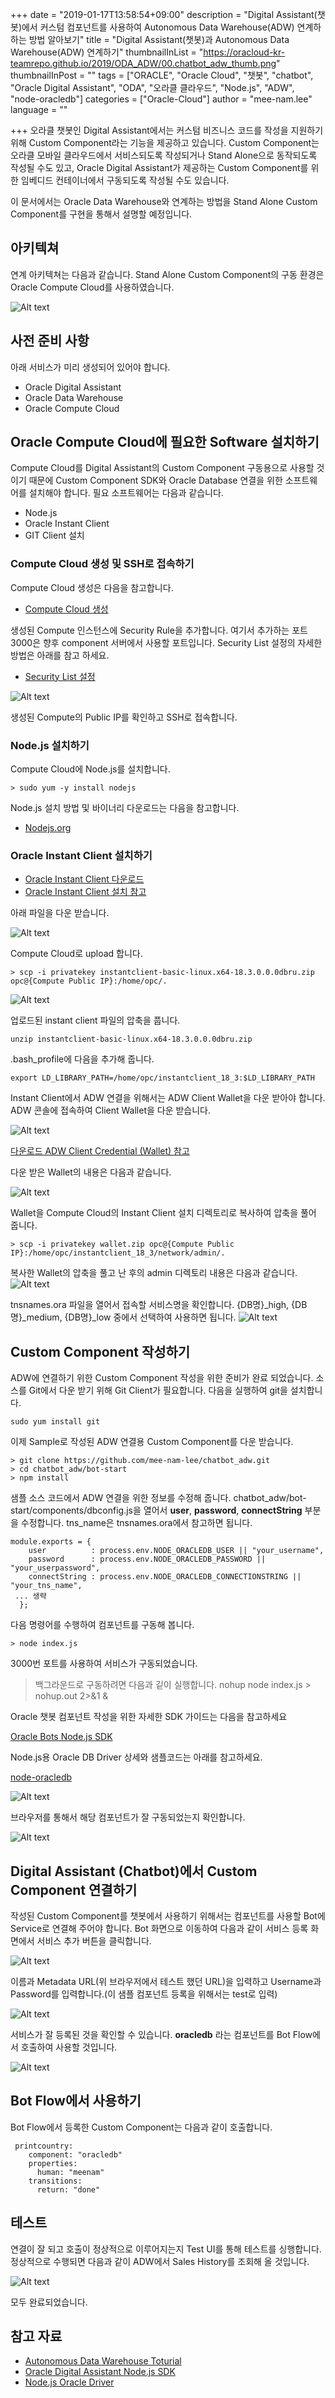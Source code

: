 +++
date = "2019-01-17T13:58:54+09:00"
description = "Digital Assistant(챗봇)에서 커스텀 컴포넌트를 사용하여 Autonomous Data Warehouse(ADW) 연계하하는 방법 알아보기"
title = "Digital Assistant(챗봇)과 Autonomous Data Warehouse(ADW) 연계하기"
thumbnailInList = "https://oracloud-kr-teamrepo.github.io/2019/ODA_ADW/00.chatbot_adw_thumb.png"
thumbnailInPost = ""
tags = ["ORACLE", "Oracle Cloud", "챗봇", "chatbot", "Oracle Digital Assistant", "ODA", "오라클 클라우드", "Node.js", "ADW", "node-oracledb"]
categories = ["Oracle-Cloud"]
author = "mee-nam.lee"
language = ""  

+++
오라클 챗봇인 Digital Assistant에서는 커스텀 비즈니스 코드를 작성을 지원하기 위해 Custom Component라는 기능을 제공하고 있습니다. Custom Component는 오라클 모바일 클라우드에서 서비스되도록 작성되거나 Stand Alone으로 동작되도록 작성될 수도 있고, Oracle Digital Assistant가 제공하는 Custom Component를 위한 임베디드 컨테이너에서 구동되도록 작성될 수도 있습니다.

이 문서에서는 Oracle Data Warehouse와 연계하는 방법을 Stand Alone Custom Component를 구현을 통해서 설명할 예정입니다.

## 아키텍쳐
연계 아키텍쳐는 다음과 같습니다. Stand Alone Custom Component의 구동 환경은 Oracle Compute Cloud를 사용하였습니다.

![Alt text](https://oracloud-kr-teamrepo.github.io/2019/ODA_ADW/00.architecture.png)

## 사전 준비 사항 
아래 서비스가 미리 생성되어 있어야 합니다. 

 * Oracle Digital Assistant 
 * Oracle Data Warehouse 
 * Oracle Compute Cloud

## Oracle Compute Cloud에 필요한 Software 설치하기 
Compute Cloud를 Digital Assistant의 Custom Component 구동용으로 사용할 것이기 때문에 Custom Component SDK와 Oracle Database 연결을 위한 소프트웨어를 설치해야 합니다.
필요 소프트웨어는 다음과 같습니다.

 - Node.js
 - Oracle Instant Client
 - GIT Client 설치

### Compute Cloud 생성 및 SSH로 접속하기  
Compute Cloud 생성은 다음을 참고합니다.

- [Compute Cloud 생성](http://www.oracloud.kr/post/oci_workshop_5/)

생성된 Compute 인스턴스에 Security Rule을 추가합니다. 여기서 추가하는 포트 3000은 향후 component 서버에서 사용할 포트입니다.
Security List 설정의 자세한 방법은 아래를 참고 하세요.

- [Security List 설정](http://www.oracloud.kr/post/oci_workshop_3/)

![Alt text](https://oracloud-kr-teamrepo.github.io/2019/ODA_ADW/08.security_list.png)

생성된 Compute의 Public IP를 확인하고 SSH로 접속합니다.

### Node.js 설치하기 
Compute Cloud에 Node.js를 설치합니다.
```
> sudo yum -y install nodejs
```
Node.js 설치 방법 및 바이너리 다운로드는 다음을 참고합니다.

- [Nodejs.org](https://nodejs.org/en/download/)

### Oracle Instant Client 설치하기 
- [Oracle Instant Client 다운로드](https://www.oracle.com/technetwork/database/database-technologies/instant-client/downloads/index.html)
- [Oracle Instant Client 설치 참고](https://docs.oracle.com/en/cloud/paas/autonomous-data-warehouse-cloud/user/connecting-nodejs.html#GUID-AB1E323A-65B9-47C4-840B-EC3453F3AD53)

아래 파일을 다운 받습니다.

![Alt text](https://oracloud-kr-teamrepo.github.io/2019/ODA_ADW/01.oracle_instant_client_download.png)

Compute Cloud로 upload 합니다.
```
> scp -i privatekey instantclient-basic-linux.x64-18.3.0.0.0dbru.zip opc@{Compute Public IP}:/home/opc/.
```
![Alt text](https://oracloud-kr-teamrepo.github.io/2019/ODA_ADW/02.scp_oracle_instant_client.png)

업로드된 instant client 파일의 압축을 풉니다.
```
unzip instantclient-basic-linux.x64-18.3.0.0.0dbru.zip 
```
.bash_profile에 다음을 추가해 줍니다.
```
export LD_LIBRARY_PATH=/home/opc/instantclient_18_3:$LD_LIBRARY_PATH 
```

Instant Client에서 ADW 연결을 위해서는 ADW Client Wallet을 다운 받아야 합니다. ADW 콘솔에 접속하여 Client Wallet을 다운 받습니다.

![Alt text](https://oracloud-kr-teamrepo.github.io/2019/ODA_ADW/03.download_client_wallet.png)

[다운로드 ADW Client Credential (Wallet) 참고](https://docs.oracle.com/en/cloud/paas/autonomous-data-warehouse-cloud/user/connect-download-wallet.html#GUID-B06202D2-0597-41AA-9481-3B174F75D4B1)

다운 받은 Wallet의 내용은 다음과 같습니다.

![Alt text](https://oracloud-kr-teamrepo.github.io/2019/ODA_ADW/04.wallet_content.png)

Wallet을 Compute Cloud의 Instant Client 설치 디렉토리로 복사하여 압축을 풀어 줍니다.
```
> scp -i privatekey wallet.zip opc@{Compute Public IP}:/home/opc/instantclient_18_3/network/admin/.
```
복사한 Wallet의 압축을 풀고 난 후의 admin 디렉토리 내용은 다음과 같습니다.
![Alt text](https://oracloud-kr-teamrepo.github.io/2019/ODA_ADW/05.admin_dir_content.png)

tnsnames.ora 파일을 열어서 접속할 서비스명을 확인합니다. {DB명}_high, {DB명}_medium, {DB명}_low 중에서 선택하여 사용하면 됩니다.
![Alt text](https://oracloud-kr-teamrepo.github.io/2019/ODA_ADW/06.tnsnames_ora.png)

## Custom Component 작성하기 
ADW에 연결하기 위한 Custom Component 작성을 위한 준비가 완료 되었습니다.
소스를 Git에서 다운 받기 위해 Git Client가 필요합니다. 다음을 실행하여 git을 설치합니다.
```
sudo yum install git
```

이제 Sample로 작성된 ADW 연결용 Custom Component를 다운 받습니다.

```
> git clone https://github.com/mee-nam-lee/chatbot_adw.git
> cd chatbot_adw/bot-start
> npm install
```

샘플 소스 코드에서 ADW 연결을 위한 정보를 수정해 줍니다.
chatbot_adw/bot-start/components/dbconfig.js을 열어서 **user**, **password**, **connectString** 부분을 수정합니다.
tns_name은 tnsnames.ora에서 참고하면 됩니다.
```
module.exports = {
    user          : process.env.NODE_ORACLEDB_USER || "your_username",
    password      : process.env.NODE_ORACLEDB_PASSWORD || "your_userpassword",
    connectString : process.env.NODE_ORACLEDB_CONNECTIONSTRING || "your_tns_name",
 ... 생략
  };
```  

다음 명령어를 수행하여 컴포넌트를 구동해 봅니다.
```
> node index.js
```
3000번 포트를 사용하여 서비스가 구동되었습니다.

> 백그라운드로 구동하려면 다음과 깉이 실행합니다.
> nohup node index.js > nohup.out  2>&1 & 

Oracle 챗봇 컴포넌트 작성을 위한 자세한 SDK 가이드는 다음을 참고하세요

[Oracle Bots Node.js SDK](https://github.com/oracle/bots-node-sdk/)

Node.js용 Oracle DB Driver 상세와 샘플코드는 아래를 참고하세요.

[node-oracledb](https://github.com/oracle/node-oracledb)

![Alt text](https://oracloud-kr-teamrepo.github.io/2019/ODA_ADW/07.component_start.png)

브라우저를 통해서 해당 컴포넌트가 잘 구동되었는지 확인합니다.

![Alt text](https://oracloud-kr-teamrepo.github.io/2019/ODA_ADW/09.component_browser_confirm.png)

## Digital Assistant (Chatbot)에서 Custom Component 연결하기 
작성된 Custom Component를 챗봇에서 사용하기 위해서는 컴포넌트를 사용할 Bot에 Service로 연결해 주어야 합니다. 
Bot 화면으로 이동하여 다음과 같이 서비스 등록 화면에서 서비스 추가 버튼을 클릭합니다.

![Alt text](https://oracloud-kr-teamrepo.github.io/2019/ODA_ADW/10.add_component.png)

이름과 Metadata URL(위 브라우저에서 테스트 했던 URL)을 입력하고 Username과 Password를 입력합니다.(이 샘플 컴포넌트 등록을 위해서는 test로 입력)

![Alt text](https://oracloud-kr-teamrepo.github.io/2019/ODA_ADW/11.register_service.png)

서비스가 잘 등록된 것을 확인할 수 있습니다. **oracledb** 라는 컴포넌트를 Bot Flow에서 호출하여 사용할 것입니다.

![Alt text](https://oracloud-kr-teamrepo.github.io/2019/ODA_ADW/12.after_reg_service.png)

## Bot Flow에서 사용하기 
Bot Flow에서 등록한 Custom Component는 다음과 같이 호출합니다. 
```
 printcountry:
    component: "oracledb"
    properties:
      human: "meenam"
    transitions:
      return: "done"    
```
## 테스트 
연결이 잘 되고 호출이 정상적으로 이루어지는지 Test UI를 통해 테스트를 싱행합니다. 
정상적으로 수행되면 다음과 같이 ADW에서 Sales History를 조회해 올 것입니다.

![Alt text](https://oracloud-kr-teamrepo.github.io/2019/ODA_ADW/13.bot_test.png)

모두 완료되었습니다.

## 참고 자료 
- [Autonomous Data Warehouse Toturial](https://www.oracle.com/webfolder/technetwork/tutorials/obe/cloud/adwc/OBE_Loading%20Your%20Data/loading_your_data.html)
- [Oracle Digital Assistant Node.js SDK](https://github.com/oracle/bots-node-sdk)
- [Node.js Oracle Driver](https://github.com/oracle/node-oracledb)



